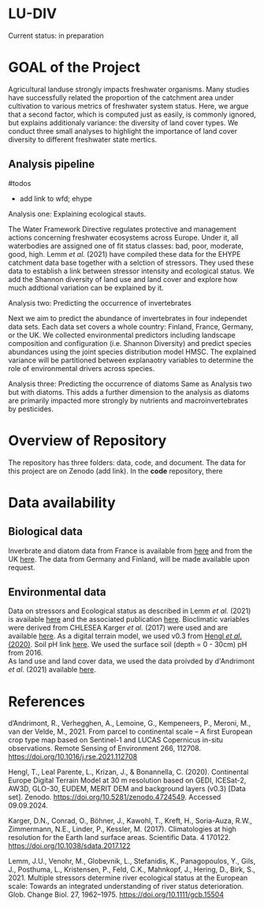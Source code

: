 # LU-DIV

Current status: in preparation

# GOAL of the Project

Agricultural landuse strongly impacts freshwater organisms. Many studies have successfully related the proportion of the catchment area under cultivation to various metrics of freshwater system status. Here, we argue that a second factor, which is computed just as easily, is commonly ignored, but explains additionaly variance: the diversity of land cover types. We conduct three small analyses to highlight the importance of land cover diversity to different freshwater state mertics.  

## Analysis pipeline 

#todos
- add link to wfd; ehype

Analysis one: Explaining ecological stauts. 

The Water Framework Directive regulates protective and management actions concerning freshwater ecosystems across Europe. Under it, all waterbodies are assigned one of fit status classes: bad, poor, moderate, good, high. Lemm *et al.* (2021) have compiled these data for the EHYPE catchment data base together with a selction of stressors. They used these data to establish a link between stressor intensity and ecological status. We add the Shannon diversity of land use and land cover and explore how much addtional variation can be explained by it. 

Analysis two: Predicting the occurrence of invertebrates

Next we aim to predict the abundance of invertebrates in four independet data sets. Each data set covers a whole country: Finland, France, Germany, or the UK. We collected environmental predictors including landscape composition and configuration (i.e. Shannon Diversity) and predict species abundances using the joint species distribution model HMSC. The explained variance will be partitioned between explanaotry variables to determine the role of environmental drivers across species.   

Analysis three: Predicting the occurrence of diatoms
Same as Analysis two but with diatoms. This adds a further dimension to the analysis as diatoms are primarily impacted more strongly by nutrients and macroinvertebrates by pesticides. 

# Overview of Repository
The repository has three folders: data, code, and document. 
The data for this project are on Zenodo (add link). In the **code** repository, there 

# Data availability 

## Biological data
Inverbrate and diatom data from France is available from [here](https://naiades.eaufrance.fr/france-entiere#/) and from the UK [here](https://environment.data.gov.uk/ecology/explorer/). 
The data from Germany and Finland, will be made available upon request. 

## Environmental data
Data on stressors and Ecological status as described in Lemm *et al.* (2021) is available [here](https://zenodo.org/records/4322819) and the associated publication [here](https://onlinelibrary.wiley.com/doi/full/10.1111/gcb.15504). 
Bioclimatic variables were derived from CHLESEA Karger *et al.* (2017) were used and are available [here](https://chelsa-climate.org/bioclim/). 
As a digital terrain model, we used v0.3 from [Hengl *et al*. (2020)](https://zenodo.org/records/4724549). 
Soil pH link [here](https://stac.ecodatacube.eu/sol_ph.h2o_eumap/collection.json). We used the surface soil (depth = 0 - 30cm) pH from 2016.  
As land use and land cover data, we used the data proivded by d'Andrimont *et al.* (2021) available [here](https://data.jrc.ec.europa.eu/dataset/15f86c84-eae1-4723-8e00-c1b35c8f56b9). 


# References 
d’Andrimont, R., Verhegghen, A., Lemoine, G., Kempeneers, P., Meroni, M., van der Velde, M., 2021. From parcel to continental scale – A first European crop type map based on Sentinel-1 and LUCAS Copernicus in-situ observations. Remote Sensing of Environment 266, 112708. https://doi.org/10.1016/j.rse.2021.112708    

Hengl, T., Leal Parente, L., Krizan, J., & Bonannella, C. (2020). Continental Europe Digital Terrain Model at 30 m resolution based on GEDI, ICESat-2, AW3D, GLO-30, EUDEM, MERIT DEM and background layers (v0.3) [Data set]. Zenodo. https://doi.org/10.5281/zenodo.4724549. Accessed 09.09.2024.     

Karger, D.N., Conrad, O., Böhner, J., Kawohl, T., Kreft, H., Soria-Auza, R.W., Zimmermann, N.E., Linder, P., Kessler, M. (2017). Climatologies at high resolution for the Earth land surface areas. Scientific Data. 4 170122. https://doi.org/10.1038/sdata.2017.122   

Lemm, J.U., Venohr, M., Globevnik, L., Stefanidis, K., Panagopoulos, Y., Gils, J., Posthuma, L., Kristensen, P., Feld, C.K., Mahnkopf, J., Hering, D., Birk, S., 2021. Multiple stressors determine river ecological status at the European scale: Towards an integrated understanding of river status deterioration. Glob. Change Biol. 27, 1962–1975. https://doi.org/10.1111/gcb.15504

